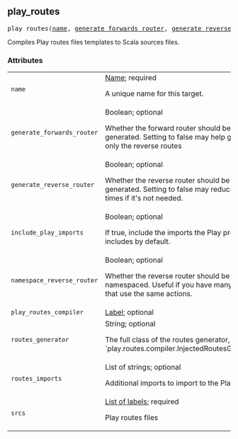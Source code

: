 <!-- Generated with Stardoc: http://skydoc.bazel.build -->

<a name="#play_routes"></a>

## play_routes

<pre>
play_routes(<a href="#play_routes-name">name</a>, <a href="#play_routes-generate_forwards_router">generate_forwards_router</a>, <a href="#play_routes-generate_reverse_router">generate_reverse_router</a>, <a href="#play_routes-include_play_imports">include_play_imports</a>, <a href="#play_routes-namespace_reverse_router">namespace_reverse_router</a>, <a href="#play_routes-play_routes_compiler">play_routes_compiler</a>, <a href="#play_routes-routes_generator">routes_generator</a>, <a href="#play_routes-routes_imports">routes_imports</a>, <a href="#play_routes-srcs">srcs</a>)
</pre>

Compiles Play routes files templates to Scala sources files.

### Attributes

<table class="params-table">
  <colgroup>
    <col class="col-param" />
    <col class="col-description" />
  </colgroup>
  <tbody>
    <tr id="play_routes-name">
      <td><code>name</code></td>
      <td>
        <a href="https://bazel.build/docs/build-ref.html#name">Name</a>; required
        <p>
          A unique name for this target.
        </p>
      </td>
    </tr>
    <tr id="play_routes-generate_forwards_router">
      <td><code>generate_forwards_router</code></td>
      <td>
        Boolean; optional
        <p>
          Whether the forward router should be generated. Setting to false may help generate only the reverse routes
        </p>
      </td>
    </tr>
    <tr id="play_routes-generate_reverse_router">
      <td><code>generate_reverse_router</code></td>
      <td>
        Boolean; optional
        <p>
          Whether the reverse router should be generated. Setting to false may reduce compile times if it's not needed.
        </p>
      </td>
    </tr>
    <tr id="play_routes-include_play_imports">
      <td><code>include_play_imports</code></td>
      <td>
        Boolean; optional
        <p>
          If true, include the imports the Play project includes by default.
        </p>
      </td>
    </tr>
    <tr id="play_routes-namespace_reverse_router">
      <td><code>namespace_reverse_router</code></td>
      <td>
        Boolean; optional
        <p>
          Whether the reverse router should be namespaced. Useful if you have many routers that use the same actions.
        </p>
      </td>
    </tr>
    <tr id="play_routes-play_routes_compiler">
      <td><code>play_routes_compiler</code></td>
      <td>
        <a href="https://bazel.build/docs/build-ref.html#labels">Label</a>; optional
      </td>
    </tr>
    <tr id="play_routes-routes_generator">
      <td><code>routes_generator</code></td>
      <td>
        String; optional
        <p>
          The full class of the routes generator, e.g., `play.routes.compiler.InjectedRoutesGenerator`
        </p>
      </td>
    </tr>
    <tr id="play_routes-routes_imports">
      <td><code>routes_imports</code></td>
      <td>
        List of strings; optional
        <p>
          Additional imports to import to the Play routes
        </p>
      </td>
    </tr>
    <tr id="play_routes-srcs">
      <td><code>srcs</code></td>
      <td>
        <a href="https://bazel.build/docs/build-ref.html#labels">List of labels</a>; required
        <p>
          Play routes files
        </p>
      </td>
    </tr>
  </tbody>
</table>


